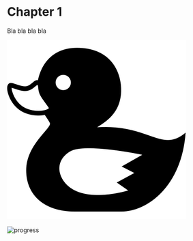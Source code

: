 # Chapter 1

Bla bla bla bla

![](./small-duck.svg)


![progress](https://img.shields.io/badge/progress-100%25-green.svg)

